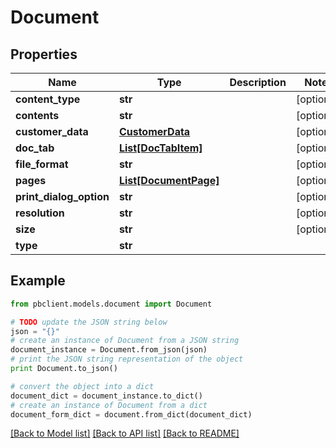 # Document


## Properties
Name | Type | Description | Notes
------------ | ------------- | ------------- | -------------
**content_type** | **str** |  | [optional] 
**contents** | **str** |  | [optional] 
**customer_data** | [**CustomerData**](CustomerData.md) |  | [optional] 
**doc_tab** | [**List[DocTabItem]**](DocTabItem.md) |  | [optional] 
**file_format** | **str** |  | [optional] 
**pages** | [**List[DocumentPage]**](DocumentPage.md) |  | [optional] 
**print_dialog_option** | **str** |  | [optional] 
**resolution** | **str** |  | [optional] 
**size** | **str** |  | [optional] 
**type** | **str** |  | 

## Example

```python
from pbclient.models.document import Document

# TODO update the JSON string below
json = "{}"
# create an instance of Document from a JSON string
document_instance = Document.from_json(json)
# print the JSON string representation of the object
print Document.to_json()

# convert the object into a dict
document_dict = document_instance.to_dict()
# create an instance of Document from a dict
document_form_dict = document.from_dict(document_dict)
```
[[Back to Model list]](../README.md#documentation-for-models) [[Back to API list]](../README.md#documentation-for-api-endpoints) [[Back to README]](../README.md)



